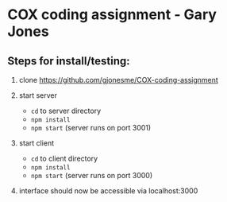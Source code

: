 # COX coding assignment - Gary Jones

## Steps for install/testing:

1. clone https://github.com/gjonesme/COX-coding-assignment

2. start server

   - `cd` to server directory
   - `npm install`
   - `npm start` (server runs on port 3001)

3. start client

   - `cd` to client directory
   - `npm install`
   - `npm start` (server runs on port 3000)

4. interface should now be accessible via localhost:3000
